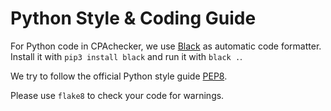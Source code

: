 <!--
This file is part of CPAchecker,
a tool for configurable software verification:
https://cpachecker.sosy-lab.org

SPDX-FileCopyrightText: 2007-2020 Dirk Beyer <https://www.sosy-lab.org>

SPDX-License-Identifier: Apache-2.0
-->

Python Style & Coding Guide
===========================

For Python code in CPAchecker, we use [Black](https://github.com/python/black)
as automatic code formatter.
Install it with `pip3 install black` and run it with `black .`.

We try to follow the official Python style guide
[PEP8](https://www.python.org/dev/peps/pep-0008/).

Please use `flake8` to check your code for warnings.
